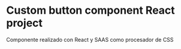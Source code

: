 # Custom button component React project
Componente realizado con React y SAAS como procesador de CSS
